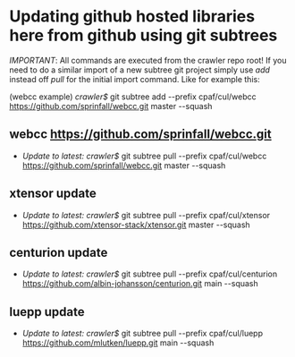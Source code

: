 # Updating github hosted libraries here from github using git subtrees

*IMPORTANT*: All commands are executed from the crawler repo root!
If you need to do a similar import of a new subtree git project simply use 
*add* instead off *pull* for the initial import command. Like for example this:

(webcc example)
*crawler$* git subtree add --prefix cpaf/cul/webcc https://github.com/sprinfall/webcc.git master --squash

## webcc https://github.com/sprinfall/webcc.git
- *Update to latest:* *crawler$* git subtree pull --prefix cpaf/cul/webcc https://github.com/sprinfall/webcc.git master --squash


## xtensor update
- *Update to latest:* *crawler$* git subtree pull --prefix cpaf/cul/xtensor https://github.com/xtensor-stack/xtensor.git master --squash


## centurion update
- *Update to latest:* *crawler$* git subtree pull --prefix cpaf/cul/centurion https://github.com/albin-johansson/centurion.git main --squash

## luepp update
- *Update to latest:* *crawler$* git subtree pull --prefix cpaf/cul/luepp https://github.com/mlutken/luepp.git main --squash

